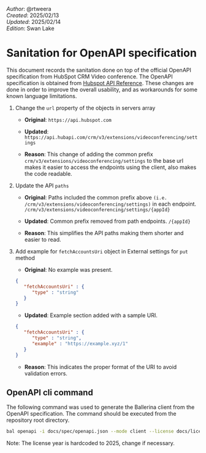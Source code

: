 _Author_:  @rtweera\
_Created_: 2025/02/13 \
_Updated_: 2025/02/14 \
_Edition_: Swan Lake

# Sanitation for OpenAPI specification

This document records the sanitation done on top of the official OpenAPI specification from HubSpot CRM Video conference.
The OpenAPI specification is obtained from [Hubspot API Reference](https://github.com/HubSpot/HubSpot-public-api-spec-collection/blob/main/PublicApiSpecs/CRM/Video%20Conferencing%20Extension/Rollouts/148903/v3/videoConferencingExtension.json).
These changes are done in order to improve the overall usability, and as workarounds for some known language limitations.

1. Change the `url` property of the objects in servers array

   - **Original**:
   `https://api.hubspot.com`

   - **Updated**:
   `https://api.hubapi.com/crm/v3/extensions/videoconferencing/settings`

   - **Reason**: This change of adding the common prefix `crm/v3/extensions/videoconferencing/settings` to the base url makes it easier to access the endpoints using the client, also makes the code readable.

2. Update the API `paths`

   - **Original**: Paths included the common prefix above `(i.e. /crm/v3/extensions/videoconferencing/settings)` in each endpoint.
   `/crm/v3/extensions/videoconferencing/settings/{appId}`

   - **Updated**: Common prefix removed from path endpoints.
   `/{appId}`

   - **Reason**: This simplifies the API paths making them shorter and easier to read.

3. Add example for `fetchAccountsUri` object in External settings for `put` method

   - **Original**: No example was present.

   ```json
   {
      "fetchAccountsUri" : {
         "type" : "string"
      }
   }
   ```

   - **Updated**: Example section added with a sample URI.

   ```json
   {
      "fetchAccountsUri" : {
         "type" : "string",
         "example" : "https://example.xyz/1"
      }
   }
   ```

   - **Reason**: This indicates the proper format of the URI to avoid validation errors.

## OpenAPI cli command

The following command was used to generate the Ballerina client from the OpenAPI specification. The command should be executed from the repository root directory.

```bash
bal openapi -i docs/spec/openapi.json --mode client --license docs/license.txt -o ballerina
```

Note: The license year is hardcoded to 2025, change if necessary.
